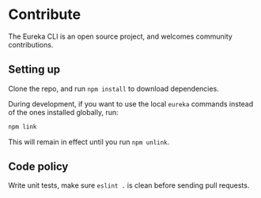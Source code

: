 # Contribute
The Eureka CLI is an open source project, and welcomes community contributions.

## Setting up
Clone the repo, and run `npm install` to download dependencies.

During development, if you want to use the local `eureka` commands instead of the ones installed globally, run: 
```bash
npm link
```
This will remain in effect until you run `npm unlink`.

## Code policy
Write unit tests, make sure `eslint .` is clean before sending pull requests.
